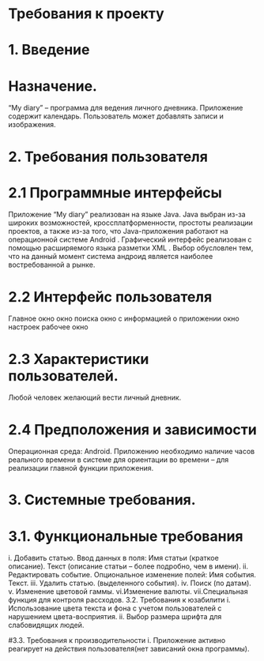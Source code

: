 # Требования к проекту
# 1. Введение
# Назначение.
 “My diary” – программа для ведения личного дневника. Приложение содержит календарь. Пользователь может добавлять записи и изображения.

# 2. Требования пользователя
# 2.1 Программные интерфейсы
Приложение “My diary” реализован на языке Java. Java выбран из-за широких возможностей, кроссплатформенности, простоты реализации проектов, а также из-за того, что Java-приложения работают на операционной системе Android . Графический интерфейс реализован с помощью расширяемого языка разметки XML . Выбор обусловлен тем, что на данный момент система андроид является наиболее востребованной а рынке.

# 2.2 Интерфейс пользователя
Главное окно окно поиска окно с информацией о приложении окно настроек рабочее окно

# 2.3 Характеристики пользователей.
Любой человек желающий вести личный дневник.

# 2.4 Предположения и зависимости
Операционная среда: Android. Приложению необходимо наличие часов реального времени в системе для ориентации во времени – для реализации главной функции приложения.

# 3. Системные требования.
# 3.1. Функциональные требования
i. Добавить статью. Ввод данных в поля: Имя статьи (краткое описание). Текст (описание статьи – более подробно, чем в имени). ii. Редактировать событие. Опциональное изменение полей: Имя события. Текст. iii. Удалить статью. (выделенного события). iv. Поиск (по датам). v. Изменение цветовой гаммы. vi.Изменение валюты. vii.Специальная функция для контроля рассходов. 3.2. Требования к юзабилити i. Использование цвета текста и фона с учетом пользователей с нарушением цвета-восприятия. ii. Выбор размера шрифта для слабовидящих людей.

#3.3. Требования к производительности
i. Приложение активно реагирует на действия пользователя(нет зависаний окна программы).
